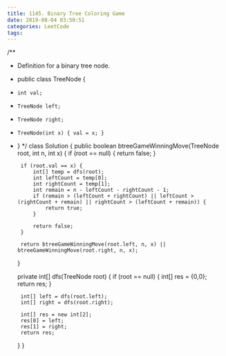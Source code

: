 ```yaml
---
title: 1145. Binary Tree Coloring Game
date: 2019-08-04 03:50:51
categories: LeetCode
tags:
---
```


/**
 * Definition for a binary tree node.
 * public class TreeNode {
 *     int val;
 *     TreeNode left;
 *     TreeNode right;
 *     TreeNode(int x) { val = x; }
 * }
 */
class Solution {
    public boolean btreeGameWinningMove(TreeNode root, int n, int x) {
        if (root == null) {
            return false;
        }
        
        if (root.val == x) {
            int[] temp = dfs(root);
            int leftCount = temp[0];
            int rightCount = temp[1];
            int remain = n - leftCount - rightCount - 1;
            if (remain > (leftCount + rightCount) || leftCount > (rightCount + remain) || rightCount > (leftCount + remain)) {
                return true;
            }
           
            return false;
        }
        
        return btreeGameWinningMove(root.left, n, x) || btreeGameWinningMove(root.right, n, x);    
    }
    
    
    private int[] dfs(TreeNode root) {
        if (root == null) {
            int[] res = {0,0};
            return res;
        }
        
        int[] left = dfs(root.left);
        int[] right = dfs(root.right);
        
        int[] res = new int[2];
        res[0] = left;
        res[1] = right;
        return res;
    }
}
